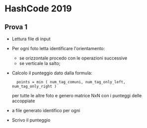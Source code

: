 # HashCode 2019

## Prova 1

- Lettura file di input
- Per ogni foto letta identificare l'orientamento:
  - se orizzontale procedo con le operazioni successive
  - se verticale la salto;
- Calcolo il punteggio dato dalla formula:

        points = min ( num_tag_comuni, num_tag_only_left, num_tag_only_right )

  per tutte le altre foto e genero matrice NxN con i punteggi delle
  accoppiate
- a file generato identifico per ogni 
- Scrivo il punteggio
